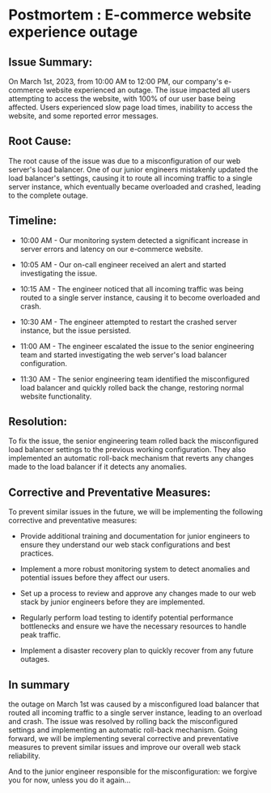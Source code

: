 <h1>Postmortem : E-commerce website experience outage</h1>

<h2>Issue Summary:</h2>

On March 1st, 2023, from 10:00 AM to 12:00 PM, our company's e-commerce website experienced an outage. The issue impacted all users attempting to access the website, with 100% of our user base being affected. Users experienced slow page load times, inability to access the website, and some reported error messages.

<h2>Root Cause:</h2>

The root cause of the issue was due to a misconfiguration of our web server's load balancer. One of our junior engineers mistakenly updated the load balancer's settings, causing it to route all incoming traffic to a single server instance, which eventually became overloaded and crashed, leading to the complete outage.

<h2>Timeline:</h2>

- 10:00 AM - Our monitoring system detected a significant increase in server errors and latency on our e-commerce website.

- 10:05 AM - Our on-call engineer received an alert and started investigating the issue.

- 10:15 AM - The engineer noticed that all incoming traffic was being routed to a single server instance, causing it to become overloaded and crash.

- 10:30 AM - The engineer attempted to restart the crashed server instance, but the issue persisted.

- 11:00 AM - The engineer escalated the issue to the senior engineering team and started investigating the web server's load balancer configuration.

- 11:30 AM - The senior engineering team identified the misconfigured load balancer and quickly rolled back the change, restoring normal website functionality.

<h2>Resolution:</h2>

To fix the issue, the senior engineering team rolled back the misconfigured load balancer settings to the previous working configuration. They also implemented an automatic roll-back mechanism that reverts any changes made to the load balancer if it detects any anomalies.

<h2>Corrective and Preventative Measures:</h2>

To prevent similar issues in the future, we will be implementing the following corrective and preventative measures:

- Provide additional training and documentation for junior engineers to ensure they understand our web stack configurations and best practices.

- Implement a more robust monitoring system to detect anomalies and potential issues before they affect our users.

- Set up a process to review and approve any changes made to our web stack by junior engineers before they are implemented.

- Regularly perform load testing to identify potential performance bottlenecks and ensure we have the necessary resources to handle peak traffic.

- Implement a disaster recovery plan to quickly recover from any future outages.

<h2>In summary</h2>
the outage on March 1st was caused by a misconfigured load balancer that routed all incoming traffic to a single server instance, leading to an overload and crash. The issue was resolved by rolling back the misconfigured settings and implementing an automatic roll-back mechanism. Going forward, we will be implementing several corrective and preventative measures to prevent similar issues and improve our overall web stack reliability. 

And to the junior engineer responsible for the misconfiguration: we forgive you for now, unless you do it again...
